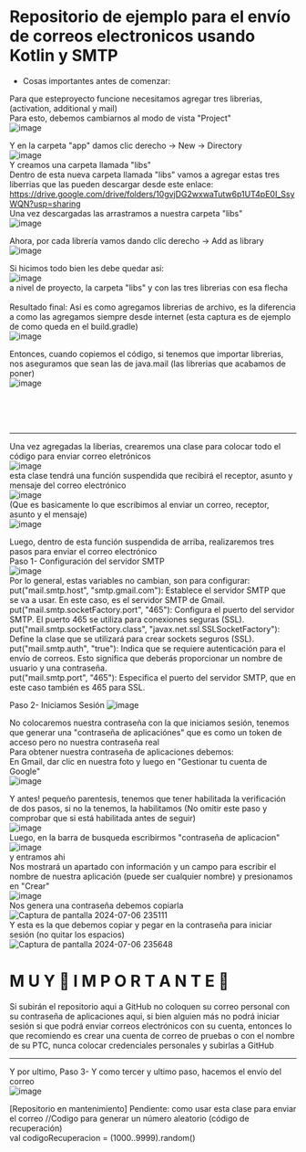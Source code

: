 # Repositorio de ejemplo para el envío de correos electronicos usando Kotlin y SMTP

* Cosas importantes antes de comenzar: </br>

Para que esteproyecto funcione necesitamos agregar tres librerias, (activation, additional y mail) </br>
Para esto, debemos cambiarnos al modo de vista "Project" </br>
![image](https://github.com/exequiel-miranda/EnvioCorreosKotlin/assets/94820436/3db57d01-676e-4a01-9e03-8b473aeb1560) </br>

Y en la carpeta "app" damos clic derecho -> New -> Directory  </br>
![image](https://github.com/exequiel-miranda/EnvioCorreosKotlin/assets/94820436/ba0bf621-296b-46a3-a97b-7ebac774a335) </br>
Y creamos una carpeta llamada "libs" </br>
Dentro de esta nueva carpeta llamada "libs" vamos a agregar estas tres liberrias que las pueden descargar desde este enlace: </br>
https://drive.google.com/drive/folders/10gvjDG2wxwaTutw6p1UT4pE0I_SsyWQN?usp=sharing  </br>
Una vez descargadas las arrastramos a nuestra carpeta "libs" </br>
![image](https://github.com/exequiel-miranda/EnvioCorreosKotlin/assets/94820436/fc2fc91d-f575-44de-9947-0963b875813b) </br>

Ahora, por cada librería vamos dando clic derecho -> Add as library </br>
![image](https://github.com/exequiel-miranda/EnvioCorreosKotlin/assets/94820436/13b8c4df-37b5-4284-b4f6-3e94f84be869) </br>

Si hicimos todo bien les debe quedar asi: </br>
![image](https://github.com/exequiel-miranda/EnvioCorreosKotlin/assets/94820436/4a116e90-f4f0-4c59-8d83-7178fca7c254) </br>
a nivel de proyecto, la carpeta "libs" y con las tres librerias con esa flecha </br>
 </br>
 Resultado final:
Asi es como agregamos librerias de archivo, es la diferencia a como las agregamos siempre desde internet (esta captura es de ejemplo de como queda en el build.gradle)</br>
![image](https://github.com/exequiel-miranda/EnvioCorreosKotlin/assets/94820436/41c91207-247f-4888-afb7-b619eb34ab11) </br>

Entonces, cuando copiemos el código, si tenemos que importar librerias, nos aseguramos que sean las de java.mail (las librerias que acabamos de poner) </br>
![image](https://github.com/exequiel-miranda/EnvioCorreosKotlin/assets/94820436/522ec2fc-59e2-4d46-b73b-8cb725bc78e9) </br>

 </br></br></br>
 <hr>

Una vez agregadas la liberias, crearemos una clase para colocar todo el código para enviar correo eletrónicos</br>
![image](https://github.com/exequiel-miranda/EnvioCorreosKotlin/assets/94820436/c48d2300-d50c-40ea-8170-6e0484762b7c)</br>
esta clase tendrá una función suspendida que recibirá el receptor, asunto y mensaje del correo electrónico</br>
![image](https://github.com/exequiel-miranda/EnvioCorreosKotlin/assets/94820436/6bbbf87f-5d3a-4855-b607-42ac4278d074)</br>
(Que es basicamente lo que escribimos al enviar un correo, receptor, asunto y el mensaje)</br>
![image](https://github.com/exequiel-miranda/EnvioCorreosKotlin/assets/94820436/7d13350f-4bc6-4fd7-9a27-f4c6f058c906)</br>


Luego, dentro de esta función suspendida de arriba, realizaremos tres pasos para enviar el correo electrónico</br>
Paso 1- Configuración del servidor SMTP</br>
![image](https://github.com/exequiel-miranda/EnvioCorreosKotlin/assets/94820436/db2fb39d-7779-4519-a863-ee4764553e77)</br>
Por lo general, estas variables no cambian, son para configurar:</br>
put("mail.smtp.host", "smtp.gmail.com"): Establece el servidor SMTP que se va a usar. En este caso, es el servidor SMTP de Gmail.</br>
put("mail.smtp.socketFactory.port", "465"): Configura el puerto del servidor SMTP. El puerto 465 se utiliza para conexiones seguras (SSL).</br>
put("mail.smtp.socketFactory.class", "javax.net.ssl.SSLSocketFactory"): Define la clase que se utilizará para crear sockets seguros (SSL).</br>
put("mail.smtp.auth", "true"): Indica que se requiere autenticación para el envío de correos. Esto significa que deberás proporcionar un nombre de usuario y una contraseña.</br>
put("mail.smtp.port", "465"): Especifica el puerto del servidor SMTP, que en este caso también es 465 para SSL.</br>

Paso 2- Iniciamos Sesión
![image](https://github.com/exequiel-miranda/EnvioCorreosKotlin/assets/94820436/aa31a8c5-f1a1-489a-b492-f4ae6bbaef7c)

No colocaremos nuestra contraseña con la que iniciamos sesión, tenemos que generar una "contraseña de aplicaciónes" que es como un token de acceso pero no nuestra contraseña real </br>
Para obtener nuestra contraseña de aplicaciones debemos:</br>
En Gmail, dar clic en nuestra foto y luego en "Gestionar tu cuenta de Google"</br>
![image](https://github.com/exequiel-miranda/EnvioCorreosKotlin/assets/94820436/32bb48ad-f264-40cd-ad95-866ba23b4339)</br>

Y antes! pequeño parentesis, tenemos que tener habilitada la verificación de dos pasos, si no la tenemos, la habilitamos (No omitir este paso y comprobar que si está habilitada antes de seguir)</br>
![image](https://github.com/exequiel-miranda/EnvioCorreosKotlin/assets/94820436/3066b42e-ed3e-4a1e-9833-a78f5a2093a5)</br>
Luego, en la barra de busqueda escribirmos "contraseña de aplicacion"</br>
![image](https://github.com/exequiel-miranda/EnvioCorreosKotlin/assets/94820436/bd60fe99-7efc-4e59-ba05-beb9a5082cb9)</br>
y entramos ahi</br>
Nos mostrará un apartado con información y un campo para escribir el nombre de nuestra aplicación (puede ser cualquier nombre) y presionamos en "Crear"</br>
![image](https://github.com/exequiel-miranda/EnvioCorreosKotlin/assets/94820436/46570c04-47b0-484a-bdec-53381f82ede7)</br>
Nos genera una contraseña  debemos copiarla</br>
![Captura de pantalla 2024-07-06 235111](https://github.com/exequiel-miranda/EnvioCorreosKotlin/assets/94820436/ce278a30-5045-4806-97f4-ae050b5fcde8)</br>
Y esta es la que debemos copiar y pegar en la contraseña para iniciar sesión (no quitar los espacios)</br>
![Captura de pantalla 2024-07-06 235648](https://github.com/exequiel-miranda/EnvioCorreosKotlin/assets/94820436/64da537f-a2a8-4c6f-8dcd-a959e627f83f)</br>

# M U Y    🚨    I M P O R T A N T E    🚨  </br>

Si subirán el repositorio aqui a GitHub no coloquen su correo personal con su contraseña de aplicaciones aqui, si bien alguien más no podrá iniciar sesión si que podrá enviar correos electrónicos con su cuenta, entonces lo que recomiendo es crear una cuenta de correo de pruebas o con el nombre de su PTC, nunca colocar credenciales personales y subirlas a GitHub</br>
 <hr>

Y por ultimo, Paso 3- Y como tercer y ultimo paso, hacemos el envío del correo</br>
![image](https://github.com/exequiel-miranda/EnvioCorreosKotlin/assets/94820436/fa3102ee-a7fa-45d6-8f01-595a25fbc94f)



[Repositorio en mantenimiento]
Pendiente: como usar esta clase para enviar el correo
   //Codigo para generar un número aleatorio (código de recuperación) </br>
        val codigoRecuperacion = (1000..9999).random()
